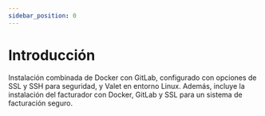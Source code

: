 ```yaml
---
sidebar_position: 0
---
```


# Introducción

Instalación combinada de Docker con GitLab, configurado con opciones de SSL y SSH para seguridad, y Valet en entorno Linux. Además, incluye la instalación del facturador con Docker, GitLab y SSL para un sistema de facturación seguro.